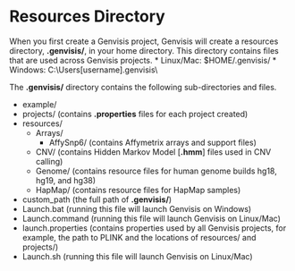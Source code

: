 # Resources Directory

When you first create a Genvisis project, Genvisis will create a resources directory, **.genvisis/**, in your home directory. This directory contains files that are used across Genvisis projects.
    * Linux/Mac: $HOME/.genvisis/
    * Windows: C:\Users\[username]\.genvisis\

The **.genvisis/** directory contains the following sub-directories and files.
* example/
* projects/ (contains **.properties** files for each project created)
* resources/
    * Arrays/
        * AffySnp6/ (contains Affymetrix arrays and support files)
    * CNV/ (contains Hidden Markov Model [**.hmm**] files used in CNV calling)
    * Genome/ (contains resource files for human genome builds hg18, hg19, and hg38)
    * HapMap/ (contains resource files for HapMap samples)
* custom_path (the full path of **.genvisis/**)
* Launch.bat (running this file will launch Genvisis on Windows)
* Launch.command (running this file will launch Genvisis on Linux/Mac)
* launch.properties (contains properties used by all Genvisis projects, for example, the path to PLINK and the locations of resources/ and projects/) 
* Launch.sh (running this file will launch Genvisis on Linux/Mac)
